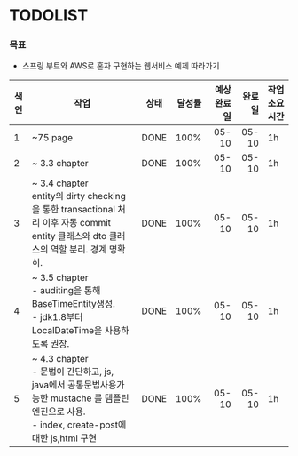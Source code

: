 # TODOLIST

### 목표

* 스프링 부트와 AWS로 혼자 구현하는 웹서비스 예제 따라가기

| 색인 | 작업                                                         | 상태 | 달성률 | 예상 완료일 | 완료일 | 작업 소요시간 |
| ----|-------------------------------------------------------- | ---- | -----: | ----------: | -----: | ------------- |
| 1|~75 page                                             | DONE | 100% | 05-10 | 05-10 | 1h |
| 2 |~ 3.3 chapter | DONE | 100% | 05-10 | 05-10 | 1h |
| 3 |~ 3.4 chapter<br />entity의  dirty checking을 통한 transactional 처리 이후 자동 commit<br />entity 클래스와 dto 클래스의 역할 분리. 경계 명확히. | DONE | 100% | 05-10 | 05-10 | 1h |
| 4 |~ 3.5 chapter<br />- auditing을 통해 BaseTimeEntity생성.<br />- jdk1.8부터 LocalDateTime을 사용하도록 권장. | DONE | 100% | 05-10 | 05-10 | 1h |
| 5 |~ 4.3 chapter<br />- 문법이 간단하고, js, java에서 공통문법사용가능한 mustache 를 템플린 엔진으로 사용.<br />- index, create-post에 대한 js,html 구현 | DONE | 100% | 05-10 | 05-10 | 1h |

